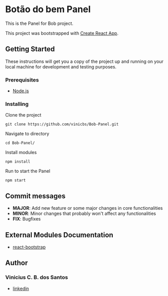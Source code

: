 # Botão do bem Panel

This is the Panel for Bob project.

This project was bootstrapped with [Create React App](https://github.com/facebook/create-react-app).

## Getting Started

These instructions will get you a copy of the project up and running on your local machine for development and testing purposes.

### Prerequisites

* [Node.js](https://nodejs.org/)

### Installing

Clone the project

```
git clone https://github.com/vinicbs/Bob-Panel.git
```

Navigate to directory

```
cd Bob-Panel/
```

Install modules

```
npm install
```

Run to start the Panel

```
npm start
```

## Commit messages

* **MAJOR**: Add new feature or some major changes in core functionalities
* **MINOR**: Minor changes that probably won't affect any functionalities
* **FIX**: Bugfixes

## External Modules Documentation

* [react-bootstrap](https://react-bootstrap.github.io/)

## Author

### Vinicius C. B. dos Santos

* [linkedin](https://www.linkedin.com/in/viniciuscbsantos/)